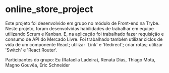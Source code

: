 # online_store_project

Este projeto foi desenvolvido em grupo no módulo de Front-end na Trybe.
Neste projeto, foram desenvolvidas habilidades de trabalhar em equipe utilizando Scrum e Kanban. E, na aplicação foi trabalhado fazer requisição e consumo de API do Mercado Livre. Foi trabalhado também utilizar ciclos de vida de um componente React; utilizar 'Link' e 'Redirect'; criar rotas; utilizar 'Switch' e 'React Router'.

Participantes do grupo: Eu (Rafaella Ladeira), Renata Dias, Thiago Mota, Magno Gouvêa, Eric Schneider
